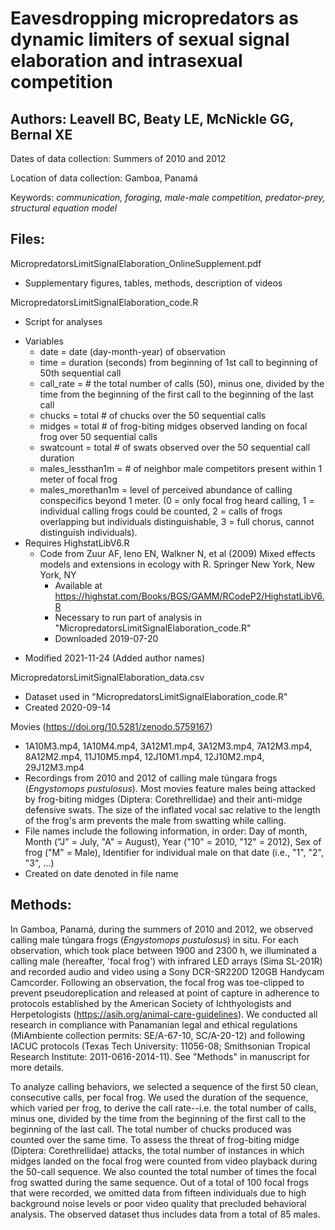 # Eavesdropping micropredators as dynamic limiters of sexual signal elaboration and intrasexual competition
## Authors: Leavell BC, Beaty LE, McNickle GG, Bernal XE

Dates of data collection: Summers of 2010 and 2012

Location of data collection: Gamboa, Panamá

Keywords: _communication, foraging, male-male competition, predator-prey, structural equation model_

## Files:

MicropredatorsLimitSignalElaboration_OnlineSupplement.pdf
-   Supplementary figures, tables, methods, description of videos
    
MicropredatorsLimitSignalElaboration_code.R
-   Script for analyses
*   Variables
    -   date = date (day-month-year) of observation
    -   time = duration (seconds) from beginning of 1st call to beginning of 50th sequential call
    -   call_rate = # the total number of calls (50), minus one, divided by the time from the beginning of the first call to the beginning of the last call 
    -   chucks = total # of chucks over the 50 sequential calls
    -   midges = total # of frog-biting midges observed landing on focal frog over 50 sequential calls  
    -   swatcount = total # of swats observed over the 50 sequential call duration
    -   males_lessthan1m = # of neighbor male competitors present within 1 meter of focal frog
    -   males_morethan1m = level of perceived abundance of calling conspecifics beyond 1 meter. (0 = only focal frog heard calling, 1 = individual calling frogs could be counted, 2 = calls of frogs overlapping but individuals distinguishable, 3 = full chorus, cannot distinguish individuals).
* Requires HighstatLibV6.R
    -   Code from Zuur AF, Ieno EN, Walkner N, et al (2009) Mixed effects models and extensions in ecology with R. Springer New York, New York, NY
        -   Available at https://highstat.com/Books/BGS/GAMM/RCodeP2/HighstatLibV6.R
        -   Necessary to run part of analysis in "MicropredatorsLimitSignalElaboration_code.R"
        -   Downloaded 2019-07-20
-   Modified 2021-11-24 (Added author names)

MicropredatorsLimitSignalElaboration_data.csv
-   Dataset used in "MicropredatorsLimitSignalElaboration_code.R"
-   Created 2020-09-14

Movies (https://doi.org/10.5281/zenodo.5759167)
-   1A10M3.mp4, 1A10M4.mp4, 3A12M1.mp4, 3A12M3.mp4, 7A12M3.mp4, 8A12M2.mp4, 11J10M5.mp4, 12J10M1.mp4, 12J10M2.mp4, 29J12M3.mp4
-   Recordings from 2010 and 2012 of calling male túngara frogs (*Engystomops pustulosus*). Most movies feature males being attacked by frog-biting midges (Diptera: Corethrellidae) and their anti-midge defensive swats. The size of the inflated vocal sac relative to the length of the frog's arm prevents the male from swatting while calling.
-   File names include the following information, in order: Day of month, Month ("J" = July, "A" = August), Year ("10" = 2010, "12" = 2012), Sex of frog ("M" = Male), Identifier for individual male on that date (i.e., "1", "2", "3", ...)
-   Created on date denoted in file name

## Methods: 
In Gamboa, Panamá, during the summers of 2010 and 2012, we observed calling male túngara frogs (*Engystomops pustulosus*) in situ. For each observation, which took place between 1900 and 2300 h, we illuminated a calling male (hereafter, 'focal frog') with infrared LED arrays (Sima SL-201R) and recorded audio and video using a Sony DCR-SR220D 120GB Handycam Camcorder. Following an observation, the focal frog was toe-clipped to prevent pseudoreplication and released at point of capture in adherence to protocols established by the American Society of Ichthyologists and Herpetologists (<https://asih.org/animal-care-guidelines>). We conducted all research in compliance with Panamanian legal and ethical regulations (MiAmbiente collection permits: SE/A-67-10, SC/A-20-12) and following IACUC protocols (Texas Tech University: 11056-08; Smithsonian Tropical Research Institute: 2011-0616-2014-11). See "Methods" in manuscript for more details.

To analyze calling behaviors, we selected a sequence of the first 50 clean, consecutive calls, per focal frog. We used the duration of the sequence, which varied per frog, to derive the call rate--i.e. the total number of calls, minus one, divided by the time from the beginning of the first call to the beginning of the last call. The total number of chucks produced was counted over the same time. To assess the threat of frog-biting midge (Diptera: Corethrellidae) attacks, the total number of instances in which midges landed on the focal frog were counted from video playback during the 50-call sequence. We also counted the total number of times the focal frog swatted during the same sequence. Out of a total of 100 focal frogs that were recorded, we omitted data from fifteen individuals due to high background noise levels or poor video quality that precluded behavioral analysis. The observed dataset thus includes data from a total of 85 males.
